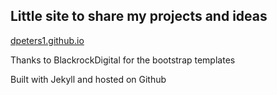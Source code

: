 ## Little site to share my projects and ideas

[dpeters1.github.io](https://dpeters1.github.io)

Thanks to BlackrockDigital for the bootstrap templates

Built with Jekyll and hosted on Github
